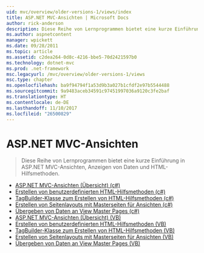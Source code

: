 ```yaml
---
uid: mvc/overview/older-versions-1/views/index
title: ASP.NET MVC-Ansichten | Microsoft Docs
author: rick-anderson
description: Diese Reihe von Lernprogrammen bietet eine kurze Einführung in ASP.NET MVC-Ansichten, Anzeigen von Daten und HTML-Hilfsmethoden.
ms.author: aspnetcontent
manager: wpickett
ms.date: 09/28/2011
ms.topic: article
ms.assetid: c2dea264-0d8c-4216-bbe5-70d2421597b0
ms.technology: dotnet-mvc
ms.prod: .net-framework
msc.legacyurl: /mvc/overview/older-versions-1/views
msc.type: chapter
ms.openlocfilehash: ba9f94794f1a53d9b3a027b1cfdf2e97b5544488
ms.sourcegitcommit: 9a9483aceb34591c97451997036a9120c3fe2baf
ms.translationtype: HT
ms.contentlocale: de-DE
ms.lasthandoff: 11/10/2017
ms.locfileid: "26500829"
---
```

<a name="aspnet-mvc-views"></a>ASP.NET MVC-Ansichten
====================
> Diese Reihe von Lernprogrammen bietet eine kurze Einführung in ASP.NET MVC-Ansichten, Anzeigen von Daten und HTML-Hilfsmethoden.


- [ASP.NET MVC-Ansichten (Übersicht) (c#)](asp-net-mvc-views-overview-cs.md)
- [Erstellen von benutzerdefinierten HTML-Hilfsmethoden (c#)](creating-custom-html-helpers-cs.md)
- [TagBuilder-Klasse zum Erstellen von HTML-Hilfsmethoden (c#)](using-the-tagbuilder-class-to-build-html-helpers-cs.md)
- [Erstellen von Seitenlayouts mit Masterseiten für Ansichten (c#)](creating-page-layouts-with-view-master-pages-cs.md)
- [Übergeben von Daten an View Master Pages (c#)](passing-data-to-view-master-pages-cs.md)
- [ASP.NET MVC-Ansichten (Übersicht) (VB)](asp-net-mvc-views-overview-vb.md)
- [Erstellen von benutzerdefinierten HTML-Hilfsmethoden (VB)](creating-custom-html-helpers-vb.md)
- [TagBuilder-Klasse zum Erstellen von HTML-Hilfsmethoden (VB)](using-the-tagbuilder-class-to-build-html-helpers-vb.md)
- [Erstellen von Seitenlayouts mit Masterseiten für Ansichten (VB)](creating-page-layouts-with-view-master-pages-vb.md)
- [Übergeben von Daten an View Master Pages (VB)](passing-data-to-view-master-pages-vb.md)
